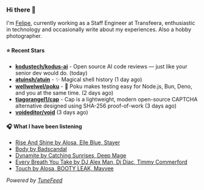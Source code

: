### Hi there 👋

I'm [Felipe](https://felipevm.com), currently working as a Staff Engineer at Transfeera, enthusiastic in technology and occasionally write about my experiences. Also a hobby photographer.

#### ⭐ Recent Stars
- **[kodustech/kodus-ai](https://github.com/kodustech/kodus-ai)** - Open source AI code reviews — just like your senior dev would do. (today)
- **[atuinsh/atuin](https://github.com/atuinsh/atuin)** - ✨ Magical shell history (1 day ago)
- **[wellwelwel/poku](https://github.com/wellwelwel/poku)** - 🐷 Poku makes testing easy for Node.js, Bun, Deno, and you at the same time. (2 days ago)
- **[tiagorangel1/cap](https://github.com/tiagorangel1/cap)** - Cap is a lightweight, modern open-source CAPTCHA alternative designed using SHA-256 proof-of-work (3 days ago)
- **[voideditor/void](https://github.com/voideditor/void)** (3 days ago)

#### 🎧 What I have been listening
- [Rise And Shine by Alosa, Elle Blue, Stayer](https://open.spotify.com/track/0giXxd6skG9vWLNqlfhGQK)
- [Body by Badscandal](https://open.spotify.com/track/4BJ83GHwyDFvw0HQfjOK1s)
- [Dynamite by Catching Sunrises, Deep Mage](https://open.spotify.com/track/3Ub6qagNUzBWUkJBPVayYA)
- [Every Breath You Take by DJ Alex Man, Dj Diac, Timmy Commerford](https://open.spotify.com/track/3jwnFxXMN7nkhiSFjXWcXW)
- [Touch by Alosa, BOOTY LEAK, Mayvee](https://open.spotify.com/track/1PMxy9yoiTebgFVynpy0eh)

_Powered by [TuneFeed](https://tunefeed.app?ref=github.com)_

